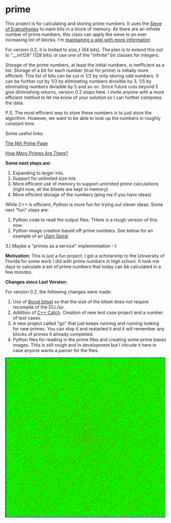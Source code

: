 # prime
This project is for calculating and storing prime numbers. It uses the [Sieve of Eratosthenes](https://en.wikipedia.org/wiki/Sieve_of_Eratosthenes) to mark bits in a block of memory. As there are an infinite number of prime numbers, this class can apply the sieve to an ever increasing list of blocks. I'm [maintaining a wiki with more information](https://github.com/burhop/prime/wiki)

For version 0.2, it is limited to size_t (64 bits). The plan is to extend this out to "__int128" (128 bits) or use one of the "infinite" bit classes for integers.

Storage of the prime numbers, at least the initial numbers, is inefficient as a list. Storage of a bit for each number (true for prime) is initially more efficient. This list of bits can be cut in 1/2 by only storing odd numbers. It can be further cut by 1/3 by eliminating numbers divisible by 3, 1/5 by eliminating numbers divisible by 5 and so on. Since future cuts beyond 5 give diminishing returns, version 0.2 stops here.  I invite anyone with a more efficient method to let me know of your solution so I can further compress the data.

P.S. The most efficient way to store these numbers is to just store the algorithm. However, we want to be able to look up the numbers in roughly constant time.

Some useful links:

[The Nth Prime Page](https://primes.utm.edu/nthprime/index.php#piofx)

[How Many Primes Are There?](https://primes.utm.edu/howmany.html)

**Some next steps are:**

 1. Expanding to larger ints.
 2. Support for unlimited size ints
 5. More efficient use of memory to support unlimited prime calculations (right now, all the bitsets are kept in memory)
 6. More efficient storage of the numbers (ping me if you have ideas)

While C++ is efficient, Python is more fun for trying out clever ideas. Some next "fun" steps are:

 1. Python code to read the output files.  THere is a rough version of this now.
 2. Python image creation based off prime numbers.  See below for an example of an [Ulam Spiral](https://en.wikipedia.org/wiki/Ulam_spiral)
 
 3.) Maybe a "primes as a service" implementation :-)


**Motivation:**
This is just a fun project.  I got a scholarship to the University of Florida for some work I did with prime numbers in high school. It took me days to calculate a set of prime numbers that today can be calculated in a few minutes.

**Changes since Last Version:**

For version 0.2, the following changes were made:

1. Use of [Boost bitset](https://www.boost.org/doc/libs/1_36_0/libs/dynamic_bitset/dynamic_bitset.html) so that the size of the bitset does not require recompile of the DLL/so
2. Addition of [C++ Catch](https://github.com/catchorg/Catch2).  Creation of new test case project and a number of test cases.
3. A new project called "go" that just keeps running and running looking for new primes. You can stop it and restarted it and it will remember any blocks of primes it already completed.
3. Python files for reading in the prime files and creating some prime bases images.  THis is still rough and in development but I inlcude it here in case anyone wants a parcer for the files.

![Spiral](https://github.com/burhop/prime/blob/master/python/primeSpiral.png)
